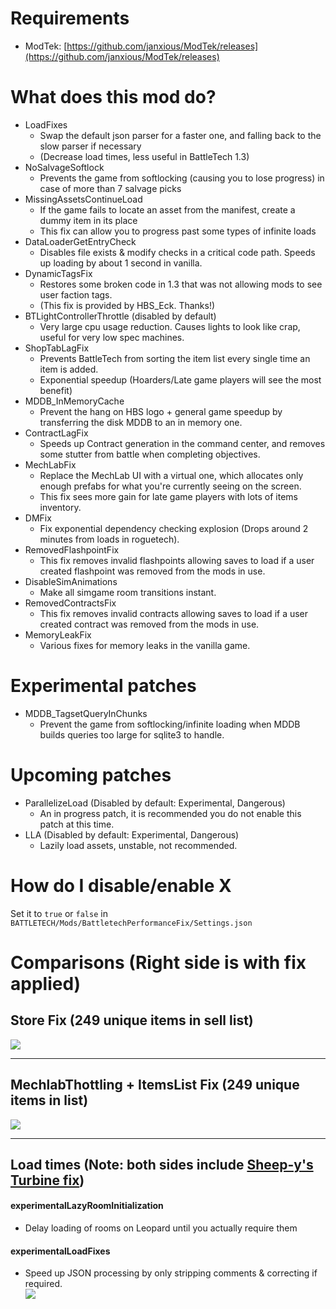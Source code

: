 # Requirements
- ModTek: [https://github.com/janxious/ModTek/releases](https://github.com/janxious/ModTek/releases)

# What does this mod do?
- LoadFixes
   - Swap the default json parser for a faster one, and falling back to the slow parser if necessary
   - (Decrease load times, less useful in BattleTech 1.3)
- NoSalvageSoftlock
   - Prevents the game from softlocking (causing you to lose progress) in case of more than 7 salvage picks
- MissingAssetsContinueLoad
   - If the game fails to locate an asset from the manifest, create a dummy item in its place
   - This fix can allow you to progress past some types of infinite loads
- DataLoaderGetEntryCheck
   - Disables file exists & modify checks in a critical code path. Speeds up loading by about 1 second in vanilla.
- DynamicTagsFix
   - Restores some broken code in 1.3 that was not allowing mods to see user faction tags.
   - (This fix is provided by HBS_Eck. Thanks!)
- BTLightControllerThrottle (disabled by default)
   - Very large cpu usage reduction. Causes lights to look like crap, useful for very low spec machines.
- ShopTabLagFix
   - Prevents BattleTech from sorting the item list every single time an item is added.
   - Exponential speedup (Hoarders/Late game players will see the most benefit)
- MDDB_InMemoryCache
   - Prevent the hang on HBS logo + general game speedup by transferring the disk MDDB to an in memory one.
- ContractLagFix
   - Speeds up Contract generation in the command center, and removes some stutter from battle when completing objectives.
- MechLabFix
   - Replace the MechLab UI with a virtual one, which allocates only enough prefabs for what you're currently seeing on the screen.
   - This fix sees more gain for late game players with lots of items inventory.
- DMFix
   - Fix exponential dependency checking explosion (Drops around 2 minutes from loads in roguetech).
- RemovedFlashpointFix
   - This fix removes invalid flashpoints allowing saves to load if a user created flashpoint was removed from the mods in use.
- DisableSimAnimations
   - Make all simgame room transitions instant.
- RemovedContractsFix
   - This fix removes invalid contracts allowing saves to load if a user created contract was removed from the mods in use.
- MemoryLeakFix
   - Various fixes for memory leaks in the vanilla game.

# Experimental patches
- MDDB_TagsetQueryInChunks
   - Prevent the game from softlocking/infinite loading when MDDB builds queries too large for sqlite3 to handle.

# Upcoming patches
- ParallelizeLoad (Disabled by default: Experimental, Dangerous)
   - An in progress patch, it is recommended you do not enable this patch at this time.
- LLA (Disabled by default: Experimental, Dangerous)
   - Lazily load assets, unstable, not recommended.


# How do I disable/enable X
   Set it to `true` or `false` in `BATTLETECH/Mods/BattletechPerformanceFix/Settings.json`

# Comparisons (Right side is with fix applied)

## Store Fix (249 unique items in sell list) 
![](gifs/compare-store.gif)

---  

## MechlabThottling + ItemsList Fix (249 unique items in list)
![](gifs/compare-mechlab.gif)

---  

## Load times (Note: both sides include [Sheep-y's Turbine fix](https://github.com/Sheep-y/BattleTech_Turbine))
#### experimentalLazyRoomInitialization  
- Delay loading of rooms on Leopard until you actually require them  
#### experimentalLoadFixes  
- Speed up JSON processing by only stripping comments & correcting if required.  
![](gifs/compare-load-turbine-both.gif)
